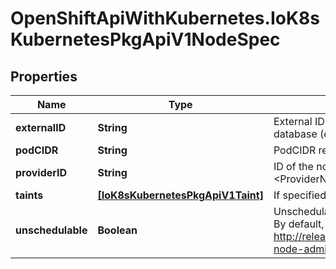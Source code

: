 # OpenShiftApiWithKubernetes.IoK8sKubernetesPkgApiV1NodeSpec

## Properties
Name | Type | Description | Notes
------------ | ------------- | ------------- | -------------
**externalID** | **String** | External ID of the node assigned by some machine database (e.g. a cloud provider). Deprecated. | [optional] 
**podCIDR** | **String** | PodCIDR represents the pod IP range assigned to the node. | [optional] 
**providerID** | **String** | ID of the node assigned by the cloud provider in the format: &lt;ProviderName&gt;://&lt;ProviderSpecificNodeID&gt; | [optional] 
**taints** | [**[IoK8sKubernetesPkgApiV1Taint]**](IoK8sKubernetesPkgApiV1Taint.md) | If specified, the node&#39;s taints. | [optional] 
**unschedulable** | **Boolean** | Unschedulable controls node schedulability of new pods. By default, node is schedulable. More info: http://releases.k8s.io/HEAD/docs/admin/node.md#manual-node-administration | [optional] 


